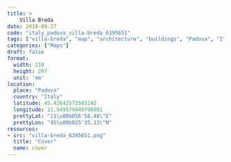 ```yaml
---
title: > 
    Villa Breda
date: 2018-09-27
code: "italy_padova_villa-breda_6395651"
tags: ["villa-breda", "map", "architecture", "buildings", "Padova", "Italy"]
categories: ["Maps"]
draft: false
format:
  width: 210
  height: 297
  unit: 'mm'
location:
  place: "Padova"
  country: "Italy"
  latitude: 45.42642572503142
  longitude: 11.949579449798081
  prettyLat: "11\u00b056'58.48\"E"
  prettyLon: "45\u00b025'35.13\"N"
resources:
- src: "villa-breda_6395651.png"
  title: "Cover"
  name: cover
---
```

